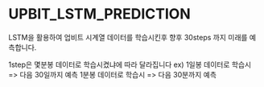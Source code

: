 # UPBIT_LSTM_PREDICTION
LSTM을 활용하여 업비트 시계열 데이터를 학습시킨후
향후 30steps 까지 미래를 예측합니다.

1step은 몇분봉 데이터로 학습시켰냐에 따라 달라집니다
ex) 1일봉 데이터로 학습시 => 다음 30일까지 예측
1분봉 데이터로 학습시 => 다음 30분까지 예측
